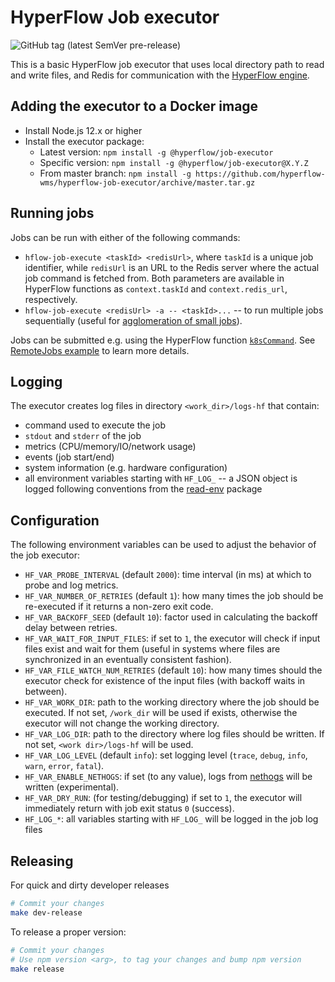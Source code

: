 # HyperFlow Job executor

![GitHub tag (latest SemVer pre-release)](https://img.shields.io/github/v/tag/hyperflow-wms/hyperflow-job-executor?include_prereleases&sort=date)

This is a basic HyperFlow job executor that uses local directory path to read and write files, and Redis for communication with the [HyperFlow engine](https://github.com/hyperflow-wms/hyperflow).

## Adding the executor to a Docker image
- Install Node.js 12.x or higher 
- Install the executor package: 
  * Latest version: `npm install -g @hyperflow/job-executor`
  * Specific version: `npm install -g @hyperflow/job-executor@X.Y.Z`
  * From master branch: `npm install -g https://github.com/hyperflow-wms/hyperflow-job-executor/archive/master.tar.gz`

## Running jobs
Jobs can be run with either of the following commands:
- `hflow-job-execute <taskId> <redisUrl>`, where `taskId` is a unique job identifier, while `redisUrl` is an URL to the Redis server where the actual job command is fetched from. Both parameters are available in HyperFlow functions as `context.taskId` and `context.redis_url`, respectively.
- `hflow-job-execute <redisUrl> -a -- <taskId>...` -- to run multiple jobs sequentially (useful for [agglomeration of small jobs](https://github.com/hyperflow-wms/hyperflow/wiki/Task-agglomeration)).

Jobs can be submitted e.g. using the HyperFlow function [`k8sCommand`](https://github.com/hyperflow-wms/hyperflow/blob/master/functions/kubernetes/k8sCommand.js). See [RemoteJobs example](https://github.com/hyperflow-wms/hyperflow/tree/master/examples/RemoteJobs) to learn more details.

## Logging
The executor creates log files in directory `<work_dir>/logs-hf` that contain:
- command used to execute the job
- `stdout` and `stderr` of the job
- metrics (CPU/memory/IO/network usage)
- events (job start/end)
- system information (e.g. hardware configuration)
- all environment variables starting with `HF_LOG_` -- a JSON object is logged following conventions from the [read-env](https://www.npmjs.com/package/read-env) package

## Configuration

The following environment variables can be used to adjust the behavior of the job executor:
- `HF_VAR_PROBE_INTERVAL` (default `2000`): time interval (in ms) at which to probe and log metrics.
- `HF_VAR_NUMBER_OF_RETRIES` (default `1`): how many times the job should be re-executed if it returns a non-zero exit code.  
- `HF_VAR_BACKOFF_SEED` (default `10`): factor used in calculating the backoff delay between retries.
- `HF_VAR_WAIT_FOR_INPUT_FILES`: if set to `1`, the executor will check if input files exist and wait for them (useful in systems where files are synchronized in an eventually consistent fashion).
- `HF_VAR_FILE_WATCH_NUM_RETRIES` (default `10`): how many times should the executor check for existence of the input files (with backoff waits in between).
- `HF_VAR_WORK_DIR`: path to the working directory where the job should be executed. If not set, `/work_dir` will be used if exists, otherwise the executor will not change the working directory.
- `HF_VAR_LOG_DIR`: path to the directory where log files should be written. If not set, `<work dir>/logs-hf` will be used.
- `HF_VAR_LOG_LEVEL` (default `info`): set logging level (`trace`, `debug`, `info`, `warn`, `error`, `fatal`).
- `HF_VAR_ENABLE_NETHOGS`: if set (to any value), logs from [nethogs](https://github.com/raboof/nethogs) will be written (experimental).
- `HF_VAR_DRY_RUN`: (for testing/debugging) if set to `1`, the executor will immediately return with job exit status `0` (success). 
- `HF_LOG_*`: all variables starting with `HF_LOG_` will be logged in the job log files

## Releasing

For quick and dirty developer releases

```bash
# Commit your changes
make dev-release
```

To release a proper version:

```bash
# Commit your changes
# Use npm version <arg>, to tag your changes and bump npm version
make release
```

